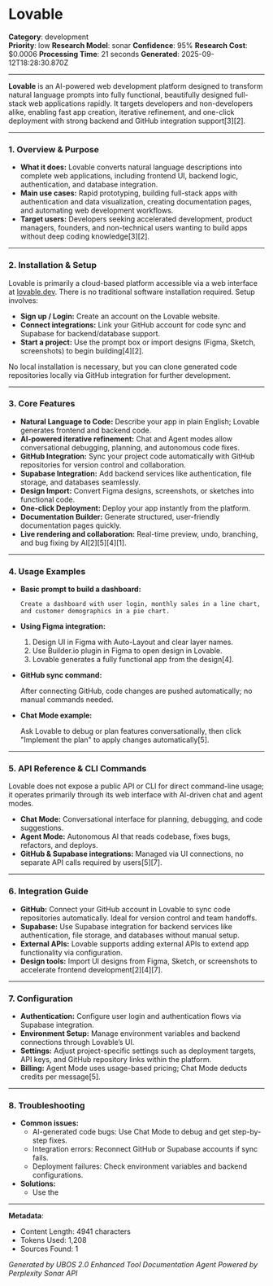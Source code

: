# Lovable

**Category**: development  
**Priority**: low
**Research Model**: sonar
**Confidence**: 95%
**Research Cost**: $0.0006
**Processing Time**: 21 seconds
**Generated**: 2025-09-12T18:28:30.870Z

---

**Lovable** is an AI-powered web development platform designed to transform natural language prompts into fully functional, beautifully designed full-stack web applications rapidly. It targets developers and non-developers alike, enabling fast app creation, iterative refinement, and one-click deployment with strong backend and GitHub integration support[3][2].

---

### 1. Overview & Purpose

- **What it does:** Lovable converts natural language descriptions into complete web applications, including frontend UI, backend logic, authentication, and database integration.
- **Main use cases:** Rapid prototyping, building full-stack apps with authentication and data visualization, creating documentation pages, and automating web development workflows.
- **Target users:** Developers seeking accelerated development, product managers, founders, and non-technical users wanting to build apps without deep coding knowledge[3][2].

---

### 2. Installation & Setup

Lovable is primarily a cloud-based platform accessible via a web interface at [lovable.dev](https://lovable.dev). There is no traditional software installation required. Setup involves:

- **Sign up / Login:** Create an account on the Lovable website.
- **Connect integrations:** Link your GitHub account for code sync and Supabase for backend/database support.
- **Start a project:** Use the prompt box or import designs (Figma, Sketch, screenshots) to begin building[4][2].

No local installation is necessary, but you can clone generated code repositories locally via GitHub integration for further development.

---

### 3. Core Features

- **Natural Language to Code:** Describe your app in plain English; Lovable generates frontend and backend code.
- **AI-powered iterative refinement:** Chat and Agent modes allow conversational debugging, planning, and autonomous code fixes.
- **GitHub Integration:** Sync your project code automatically with GitHub repositories for version control and collaboration.
- **Supabase Integration:** Add backend services like authentication, file storage, and databases seamlessly.
- **Design Import:** Convert Figma designs, screenshots, or sketches into functional code.
- **One-click Deployment:** Deploy your app instantly from the platform.
- **Documentation Builder:** Generate structured, user-friendly documentation pages quickly.
- **Live rendering and collaboration:** Real-time preview, undo, branching, and bug fixing by AI[2][5][4][1].

---

### 4. Usage Examples

- **Basic prompt to build a dashboard:**

  ```
  Create a dashboard with user login, monthly sales in a line chart, and customer demographics in a pie chart.
  ```

- **Using Figma integration:**

  1. Design UI in Figma with Auto-Layout and clear layer names.
  2. Use Builder.io plugin in Figma to open design in Lovable.
  3. Lovable generates a fully functional app from the design[4].

- **GitHub sync command:**

  After connecting GitHub, code changes are pushed automatically; no manual commands needed.

- **Chat Mode example:**

  Ask Lovable to debug or plan features conversationally, then click "Implement the plan" to apply changes automatically[5].

---

### 5. API Reference & CLI Commands

Lovable does not expose a public API or CLI for direct command-line usage; it operates primarily through its web interface with AI-driven chat and agent modes.

- **Chat Mode:** Conversational interface for planning, debugging, and code suggestions.
- **Agent Mode:** Autonomous AI that reads codebase, fixes bugs, refactors, and deploys.
- **GitHub & Supabase integrations:** Managed via UI connections, no separate API calls required by users[5][7].

---

### 6. Integration Guide

- **GitHub:** Connect your GitHub account in Lovable to sync code repositories automatically. Ideal for version control and team handoffs.
- **Supabase:** Use Supabase integration for backend services like authentication, file storage, and databases without manual setup.
- **External APIs:** Lovable supports adding external APIs to extend app functionality via configuration.
- **Design tools:** Import UI designs from Figma, Sketch, or screenshots to accelerate frontend development[2][4][7].

---

### 7. Configuration

- **Authentication:** Configure user login and authentication flows via Supabase integration.
- **Environment Setup:** Manage environment variables and backend connections through Lovable’s UI.
- **Settings:** Adjust project-specific settings such as deployment targets, API keys, and GitHub repository links within the platform.
- **Billing:** Agent Mode uses usage-based pricing; Chat Mode deducts credits per message[5].

---

### 8. Troubleshooting

- **Common issues:**
  - AI-generated code bugs: Use Chat Mode to debug and get step-by-step fixes.
  - Integration errors: Reconnect GitHub or Supabase accounts if sync fails.
  - Deployment failures: Check environment variables and backend configurations.
- **Solutions:**
  - Use the

---

**Metadata**:
- Content Length: 4941 characters
- Tokens Used: 1,208
- Sources Found: 1

*Generated by UBOS 2.0 Enhanced Tool Documentation Agent*
*Powered by Perplexity Sonar API*
